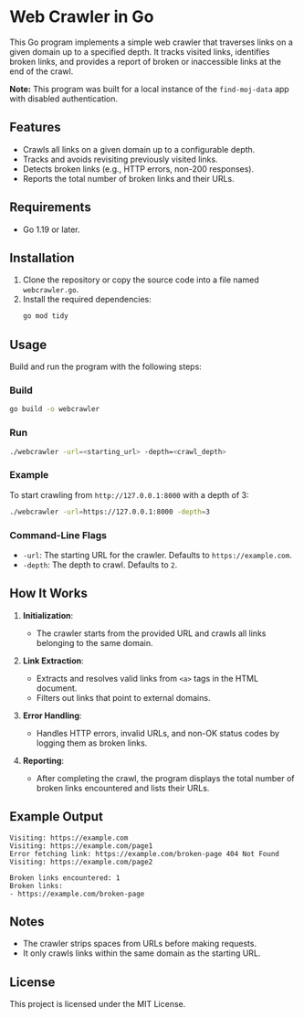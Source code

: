 # Web Crawler in Go

This Go program implements a simple web crawler that traverses links on a given domain up to a specified depth. It tracks visited links, identifies broken links, and provides a report of broken or inaccessible links at the end of the crawl.

**Note:** This program was built for a local instance of the `find-moj-data` app with disabled authentication.

## Features

- Crawls all links on a given domain up to a configurable depth.
- Tracks and avoids revisiting previously visited links.
- Detects broken links (e.g., HTTP errors, non-200 responses).
- Reports the total number of broken links and their URLs.

## Requirements

- Go 1.19 or later.

## Installation

1. Clone the repository or copy the source code into a file named `webcrawler.go`.
2. Install the required dependencies:
   ```bash
   go mod tidy
   ```

## Usage

Build and run the program with the following steps:

### Build

```bash
go build -o webcrawler
```

### Run

```bash
./webcrawler -url=<starting_url> -depth=<crawl_depth>
```

### Example

To start crawling from `http://127.0.0.1:8000` with a depth of 3:

```bash
./webcrawler -url=https://127.0.0.1:8000 -depth=3
```

### Command-Line Flags

- `-url`: The starting URL for the crawler. Defaults to `https://example.com`.
- `-depth`: The depth to crawl. Defaults to `2`.

## How It Works

1. **Initialization**:
   - The crawler starts from the provided URL and crawls all links belonging to the same domain.

2. **Link Extraction**:
   - Extracts and resolves valid links from `<a>` tags in the HTML document.
   - Filters out links that point to external domains.

3. **Error Handling**:
   - Handles HTTP errors, invalid URLs, and non-OK status codes by logging them as broken links.

4. **Reporting**:
   - After completing the crawl, the program displays the total number of broken links encountered and lists their URLs.

## Example Output

```plaintext
Visiting: https://example.com
Visiting: https://example.com/page1
Error fetching link: https://example.com/broken-page 404 Not Found
Visiting: https://example.com/page2

Broken links encountered: 1
Broken links:
- https://example.com/broken-page
```

## Notes

- The crawler strips spaces from URLs before making requests.
- It only crawls links within the same domain as the starting URL.

## License

This project is licensed under the MIT License.

